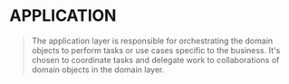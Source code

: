 # APPLICATION

> The application layer is responsible for orchestrating the domain objects to perform tasks or use cases specific to the business. It's chosen to coordinate tasks and delegate work to collaborations of domain objects in the domain layer.
